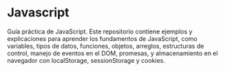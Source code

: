 # Javascript
Guía práctica de JavaScript. Este repositorio contiene ejemplos y explicaciones para aprender los fundamentos de JavaScript, como variables, tipos de datos, funciones, objetos, arreglos, estructuras de control, manejo de eventos en el DOM, promesas, y almacenamiento en el navegador con localStorage, sessionStorage y cookies.
